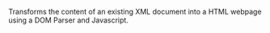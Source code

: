Transforms the content of an existing XML document into a HTML webpage using a DOM Parser and Javascript.
